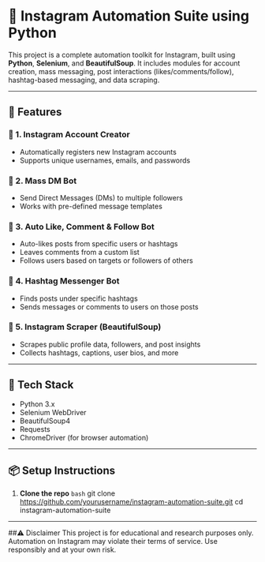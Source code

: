 # 📱 Instagram Automation Suite using Python

This project is a complete automation toolkit for Instagram, built using **Python**, **Selenium**, and **BeautifulSoup**. It includes modules for account creation, mass messaging, post interactions (likes/comments/follow), hashtag-based messaging, and data scraping.

---

## 🚀 Features

### 🔹 1. Instagram Account Creator
- Automatically registers new Instagram accounts
- Supports unique usernames, emails, and passwords

### 🔹 2. Mass DM Bot
- Send Direct Messages (DMs) to multiple followers
- Works with pre-defined message templates

### 🔹 3. Auto Like, Comment & Follow Bot
- Auto-likes posts from specific users or hashtags
- Leaves comments from a custom list
- Follows users based on targets or followers of others

### 🔹 4. Hashtag Messenger Bot
- Finds posts under specific hashtags
- Sends messages or comments to users on those posts

### 🔹 5. Instagram Scraper (BeautifulSoup)
- Scrapes public profile data, followers, and post insights
- Collects hashtags, captions, user bios, and more

---

## 🧰 Tech Stack
- Python 3.x
- Selenium WebDriver
- BeautifulSoup4
- Requests
- ChromeDriver (for browser automation)

---

## 📦 Setup Instructions

1. **Clone the repo**
```bash```
git clone https://github.com/yourusername/instagram-automation-suite.git
cd instagram-automation-suite

---

##⚠️ Disclaimer
This project is for educational and research purposes only. Automation on Instagram may violate their terms of service. Use responsibly and at your own risk.
